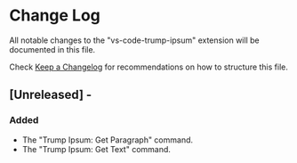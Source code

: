 # Change Log
All notable changes to the "vs-code-trump-ipsum" extension will be documented in this file.

Check [Keep a Changelog](http://keepachangelog.com/) for recommendations on how to structure this file.

## [Unreleased] - 
### Added
  - The "Trump Ipsum: Get Paragraph" command.
  - The "Trump Ipsum: Get Text" command.